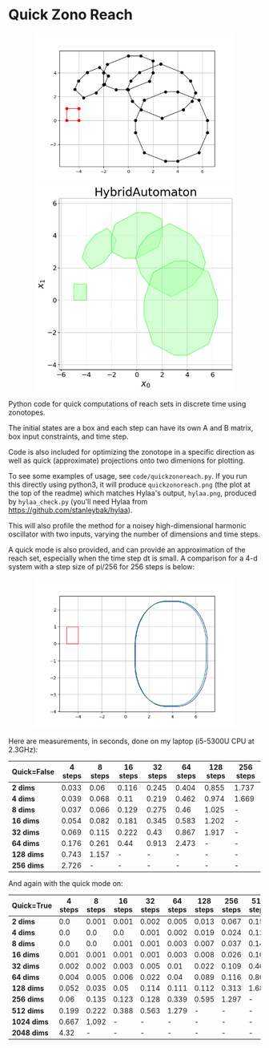 # Quick Zono Reach

<p align="center"> <img src="code/quickzonoreach.png" alt="zono reach set" width=400/> <img src="code/hylaa.png" alt="Hylaa" width=400/> </p>

Python code for quick computations of reach sets in discrete time using zonotopes.

The initial states are a box and each step can have its own A and B matrix, box input constraints, and time step.

Code is also included for optimizing the zonotope in a specific direction as well as quick (approximate) projections onto two dimenions for plotting.

To see some examples of usage, see `code/quickzonoreach.py`. If you run this
directly using python3, it will produce `quickzonoreach.png` (the plot at the top of the readme) which matches Hylaa's output, `hylaa.png`, produced by `hylaa_check.py` (you'll need Hylaa from https://github.com/stanleybak/hylaa).

This will also profile the method for a noisey high-dimensional harmonic oscillator with two inputs, varying the number of dimensions and time steps.

A quick mode is also provided, and can provide an approximation of the reach set, especially when the time step dt is small. A comparison for a 4-d system with a step size of pi/256 for 256 steps is below:

<p align="center"> <img src="code/compare.png" alt="comparison" width=400/> </p>

Here are measurements, in seconds, done on my laptop (i5-5300U CPU at 2.3GHz):

Quick=False | **4 steps** | **8 steps** | **16 steps** | **32 steps** | **64 steps** | **128 steps** | **256 steps**
--- | --- | --- | --- | --- | --- | --- | ---
**2 dims** | 0.033 | 0.06 | 0.116 | 0.245 | 0.404 | 0.855 | 1.737
**4 dims** | 0.039 | 0.068 | 0.11 | 0.219 | 0.462 | 0.974 | 1.669
**8 dims** | 0.037 | 0.066 | 0.129 | 0.275 | 0.46 | 1.025 | -
**16 dims** | 0.054 | 0.082 | 0.181 | 0.345 | 0.583 | 1.202 | -
**32 dims** | 0.069 | 0.115 | 0.222 | 0.43 | 0.867 | 1.917 | -
**64 dims** | 0.176 | 0.261 | 0.44 | 0.913 | 2.473 | - | -
**128 dims** | 0.743 | 1.157 | - | - | - | - | -
**256 dims** | 2.726 | - | - | - | - | - | -

And again with the quick mode on:

Quick=True | **4 steps** | **8 steps** | **16 steps** | **32 steps** | **64 steps** | **128 steps** | **256 steps** | **512 steps** | **1024 steps** | **2048 steps**
--- | --- | --- | --- | --- | --- | --- | --- | --- | --- | ---
**2 dims** | 0.0 | 0.001 | 0.001 | 0.002 | 0.005 | 0.013 | 0.067 | 0.154 | 0.667 | 2.093
**4 dims** | 0.0 | 0.0 | 0.0 | 0.001 | 0.002 | 0.019 | 0.024 | 0.127 | 0.63 | 2.27
**8 dims** | 0.0 | 0.0 | 0.001 | 0.001 | 0.003 | 0.007 | 0.037 | 0.149 | 0.685 | 2.962
**16 dims** | 0.001 | 0.001 | 0.001 | 0.001 | 0.003 | 0.008 | 0.026 | 0.103 | 1.285 | -
**32 dims** | 0.002 | 0.002 | 0.003 | 0.005 | 0.01 | 0.022 | 0.109 | 0.461 | 2.023 | -
**64 dims** | 0.004 | 0.005 | 0.006 | 0.022 | 0.04 | 0.089 | 0.116 | 0.808 | 3.261 | -
**128 dims** | 0.052 | 0.035 | 0.05 | 0.114 | 0.111 | 0.112 | 0.313 | 1.687 | - | -
**256 dims** | 0.06 | 0.135 | 0.123 | 0.128 | 0.339 | 0.595 | 1.297 | - | - | -
**512 dims** | 0.199 | 0.222 | 0.388 | 0.563 | 1.279 | - | - | - | - | -
**1024 dims** | 0.667 | 1.092 | - | - | - | - | - | - | - | -
**2048 dims** | 4.32 | - | - | - | - | - | - | - | - | -


